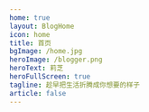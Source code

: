 ```yaml
---
home: true
layout: BlogHome
icon: home
title: 首页
bgImage: /home.jpg
heroImage: /blogger.png
heroText: 莉芝
heroFullScreen: true
tagline: 趁早把生活折腾成你想要的样子
article: false
---
```


